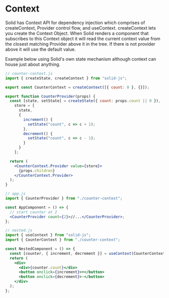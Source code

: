 # Context

Solid has Context API for dependency injection which comprises of createContext, Provider control flow, and useContext. createContext lets you create the Context Object. When Solid renders a component that subscribes to this Context object it will read the current context value from the closest matching Provider above it in the tree. If there is not provider above it will use the default value.

Example below using Solid's own state mechanism although context can house just about anything.

```jsx
// counter-context.js
import { createState, createContext } from "solid-js";

export const CounterContext = createContext([{ count: 0 }, {}]);

export function CounterProvider(props) {
  const [state, setState] = createState({ count: props.count || 0 }),
    store = [
      state,
      {
        increment() {
          setState("count", c => c + 1);
        },
        decrement() {
          setState("count", c => c - 1);
        }
      }
    ];

  return (
    <CounterContext.Provider value={store}>
      {props.children}
    </CounterContext.Provider>
  );
}

// app.js
import { CounterProvider } from "./counter-context";

const AppComponent = () => {
  // start counter at 2
  <CounterProvider count={2}>//...</CounterProvider>;
};

// nested.js
import { useContext } from "solid-js";
import { CounterContext } from "./counter-context";

const NestedComponent = () => {
  const [counter, { increment, decrement }] = useContext(CounterContext);
  return (
    <div>
      <div>{counter.count}</div>
      <button onclick={increment}>+</button>
      <button onclick={decrement}>-</button>
    </div>
  );
};
```
